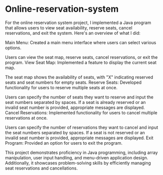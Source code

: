 # Online-reservation-system
For the online reservation system project, I implemented a Java program that allows users to view seat availability, reserve seats, cancel reservations, and exit the system. Here's an overview of what I did:

Main Menu: Created a main menu interface where users can select various options.

Users can view the seat map, reserve seats, cancel reservations, or exit the program.
View Seat Map: Implemented a feature to display the current seat map.

The seat map shows the availability of seats, with "X" indicating reserved seats and seat numbers for empty seats.
Reserve Seats: Developed functionality for users to reserve multiple seats at once.

Users can specify the number of seats they want to reserve and input the seat numbers separated by spaces.
If a seat is already reserved or an invalid seat number is provided, appropriate messages are displayed.
Cancel Reservations: Implemented functionality for users to cancel multiple reservations at once.

Users can specify the number of reservations they want to cancel and input the seat numbers separated by spaces.
If a seat is not reserved or an invalid seat number is provided, appropriate messages are displayed.
Exit Program: Provided an option for users to exit the program.

This project demonstrates proficiency in Java programming, including array manipulation, user input handling, and menu-driven application design. Additionally, it showcases problem-solving skills by efficiently managing seat reservations and cancellations.
